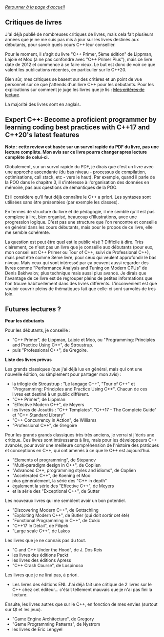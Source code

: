 *[Retourner à la page d'accueil](README.md)*

## Critiques de livres

J'ai déjà publié de nombreuses critiques de livres, mais cela fait plusieurs années que je ne me suis pas mis à jour sur les livres destinés aux débutants, pour savoir quels cours C++ leur conseiller.

Pour le moment, il s'agit du livre "C++ Primer, 5ème édition" de Lippman, Lajoie et Moo (à ne pas confondre avec "C++ Primer Plus"), mais ce livre date de 2012 et commence à se faire vieux. Le but est donc de voir ce que valent les publications récentes, en particulier sur le C++20.

Bien sûr, mes critiques se basent sur des critères et un point de vue personnel sur ce que j'attends d'un livre C++ pour
les débutants. Pour les explications sur comment je juge les livres que je lis : ~~[Mes critères de lecture](critiques-criteres.md)~~.

La majorité des livres sont en anglais.

## Expert C++: Become a proficient programmer by learning coding best practices with C++17 and C++20's latest features

**Note : cette review est basée sur un survol rapide du PDF du livre, pas une lecture complète. Mon avis sur ce livre pourra changer apres lecture complète de celui-ci.**

Globalement, sur un survol rapide du PDF, je dirais que c'est un livre avec une approche ascendante (du bas niveau - processus de compilation, optimisations, call stack, etc - vers le haut). Par exemple, quand il parle de la POO dans le chapitre 3, il s'intéresse à l'organisation des données en mémoire, pas aux questions de sémantiques de la POO.

Et il considère qu'il faut déjà connaître le C++ a priori. Les syntaxes sont utilisées sans être présentées (par exemple les classes).

En termes de structure du livre et de pédagogie, il me semble qu'il est pas complexe à lire, bien organisé, beaucoup d'illustrations, avec une progression logique. C'est pas une structure que l'on rencontre et conseille en général dans les cours débutants, mais pour le propos de ce livre, elle me semble cohérente. 

La question est peut être quel est le public visé ? Difficile à dire. Très clairement, ce n'est pas un livre que je conseille aux débutants (pour eux, mon conseil est C++ Primer ou Tour of C++, suivi de Professional C++), mais peut être comme 3ème livre, pour ceux qui veulent approfondir le bas niveau. Mais ceux qui sont intéressé par ça peuvent aussi regarder des livres comme "Performance Analysis and Tuning on Modern CPUs" de Denis Bakhvalov, plus technique mais aussi plus avancé. Je dirais que l'avantage de ce livre est de regrouper pleins de petites informations que l'on trouve habituellement dans des livres différents. L'inconvenient est que vouloir couvrir pleins de thématiques fait que celle-ci sont survolés de très loin.

## Futures lectures ?


**Pour les débutants**

Pour les débutants, je conseille :

- "C++ Primer", de Lippman, Lajoie et Moo, ou "Programming: Principles and Practice Using C++", de Stroustrup.
- puis "Professional C++", de Gregoire.

**Liste des livres prévus**

Les grands classiques (que j'ai déjà lus en général, mais qui ont une nouvelle édition, ou simplement pour partager mon avis) :

- la trilogie de Stroustrup : "Le langage C++", "Tour of C++" et "Programming: Principles and Practice Using C++". Chacun de ces
livres est destiné à un public différent.
- "C++ Primer", de Lippman
- "Effective Modern C++", de Meyers
- les livres de Josuttis : "C++ Templates", "C++17 - The Complete Guide" et "C++ Standard Library"
- "C++ Concurrency in Action", de Williams
- "Professional C++", de Gregoire

Pour les grands grands classiques très très anciens, je verrai si j'écris une critique. Ces livres sont intéressants à lire,
mais pour les développeurs C++ avancés, pour avoir une meilleure compréhension de l'histoire des pratiques et conceptions en C++,
qui ont amenés à ce que le C++ est aujourd'hui.

- "Elements of programming", de Stepanov
- "Multi-paradigm design in C++", de Coplien
- "Advanced C++, programming styles and idioms", de Coplien
- "Accelerated C++", de Koening et Moo
- plus généralement, la série des "C++ in depth"
- également la série des "Effective C++", de Meyers
- et la série des "Exceptional C++", de Sutter

Les nouveaux livres qui me semblent avoir un bon potentiel.

- "Discovering Modern C++", de Gottschling
- "Exploiting Modern C++", de Butler (qui doit sortir cet été)
- "Functional Programming in C++", de Cukic
- "C++17 In Detail", de Filipek
- "Large scale C++", de Lakos

Les livres que je ne connais pas du tout.

- "C and C++ Under the Hood", de J. Dos Reis
- les livres des éditions Packt
- les livres des éditions Apress
- "C++ Crash Course", de Lospinoso

Les livres que je ne lirai pas, à priori.

- Les livres des éditions ENI. J'ai déjà fait une critique de 2 livres sur le C++ chez cet éditeur... c'était tellement mauvais que
je n'ai pas fini la lecture.

Ensuite, les livres autres que sur le C++, en fonction de mes envies (surtout sur Qt et les jeux).

- "Game Engine Architecture", de Gregory
- "Game Programming Patterns", de Nystrom
- les livres de Eric Lengyel

